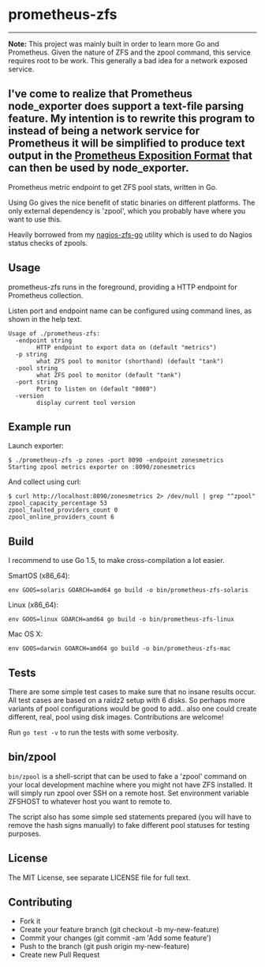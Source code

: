 # prometheus-zfs

----
**Note:** This project was mainly built in order to learn more Go and Prometheus. Given the nature of ZFS and the zpool command, this service requires root to be work. This generally a bad idea for a network exposed service.

I've come to realize that Prometheus node_exporter does support a text-file parsing feature. My intention is to rewrite this program to instead of being a network service for Prometheus it will be simplified to produce text output in the [Prometheus Exposition Format](http://prometheus.io/docs/instrumenting/exposition_formats/) that can then be used by node_exporter.
----

Prometheus metric endpoint to get ZFS pool stats, written in Go.

Using Go gives the nice benefit of static binaries on different platforms. The only external dependency is 'zpool', which you probably have where you want to use this.

Heavily borrowed from my [nagios-zfs-go](https://github.com/eripa/nagios-zfs-go) utility which is used to do Nagios status checks of zpools.

## Usage

prometheus-zfs runs in the foreground, providing a HTTP endpoint for Prometheus collection.

Listen port and endpoint name can be configured using command lines, as shown in the help text.

    Usage of ./prometheus-zfs:
      -endpoint string
            HTTP endpoint to export data on (default "metrics")
      -p string
            what ZFS pool to monitor (shorthand) (default "tank")
      -pool string
            what ZFS pool to monitor (default "tank")
      -port string
            Port to listen on (default "8080")
      -version
            display current tool version

## Example run

Launch exporter:

    $ ./prometheus-zfs -p zones -port 8090 -endpoint zonesmetrics
    Starting zpool metrics exporter on :8090/zonesmetrics

And collect using curl:

    $ curl http://localhost:8090/zonesmetrics 2> /dev/null | grep "^zpool"
    zpool_capacity_percentage 53
    zpool_faulted_providers_count 0
    zpool_online_providers_count 6

## Build

I recommend to use Go 1.5, to make cross-compilation a lot easier.

SmartOS (x86_64):

    env GOOS=solaris GOARCH=amd64 go build -o bin/prometheus-zfs-solaris

Linux (x86_64):

    env GOOS=linux GOARCH=amd64 go build -o bin/prometheus-zfs-linux

Mac OS X:

    env GOOS=darwin GOARCH=amd64 go build -o bin/prometheus-zfs-mac

## Tests

There are some simple test cases to make sure that no insane results occur. All test cases are based on a raidz2 setup with 6 disks. So perhaps more variants of pool configurations would be good to add.. also one could create different, real, pool using disk images. Contributions are welcome!

Run `go test -v` to run the tests with some verbosity.

## bin/zpool

`bin/zpool` is a shell-script that can be used to fake a 'zpool' command on your local development machine where you might not have ZFS installed. It will simply run zpool over SSH on a remote host. Set environment variable ZFSHOST to whatever host you want to remote to.

The script also has some simple sed statements prepared (you will have to remove the hash signs manually) to fake different pool statuses for testing purposes.

## License

The MIT License, see separate LICENSE file for full text.

## Contributing

  * Fork it
  * Create your feature branch (git checkout -b my-new-feature)
  * Commit your changes (git commit -am 'Add some feature')
  * Push to the branch (git push origin my-new-feature)
  * Create new Pull Request
